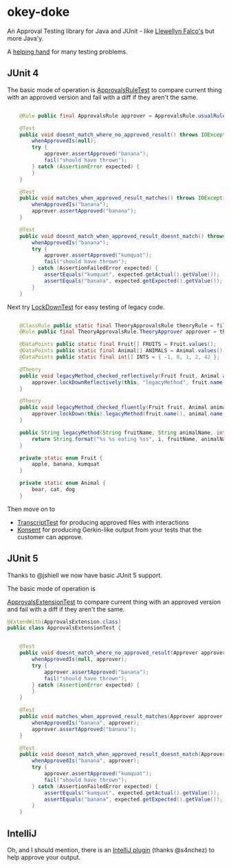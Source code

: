 
okey-doke
=========

An Approval Testing library for Java and JUnit - like [Llewellyn Falco's](http://approvaltests.sourceforge.net/) but more Java'y.

A [helping hand](http://youtu.be/EbqaxWjIgOg) for many testing problems.

## JUnit 4

The basic mode of operation is
[ApprovalsRuleTest](src/test/java/com/oneeyedmen/okeydoke/examples/ApprovalsRuleTest.java)
to compare current thing with an approved version and fail with a diff if they aren't the same.

```java

    @Rule public final ApprovalsRule approver = ApprovalsRule.usualRule();

    @Test
    public void doesnt_match_where_no_approved_result() throws IOException {
        whenApprovedIs(null);
        try {
            approver.assertApproved("banana");
            fail("should have thrown");
        } catch (AssertionError expected) {
        }
    }

    @Test
    public void matches_when_approved_result_matches() throws IOException {
        whenApprovedIs("banana");
        approver.assertApproved("banana");
    }

    @Test
    public void doesnt_match_when_approved_result_doesnt_match() throws IOException {
        whenApprovedIs("banana");
        try {
            approver.assertApproved("kumquat");
            fail("should have thrown");
        } catch (AssertionFailedError expected) {
            assertEquals("kumquat", expected.getActual().getValue());
            assertEquals("banana", expected.getExpected().getValue());
        }
    }

```

Next try [LockDownTest](src/test/java/com/oneeyedmen/okeydoke/examples/LockDownTest.java)
for easy testing of legacy code.

```java

    @ClassRule public static final TheoryApprovalsRule theoryRule = fileSystemRule("src/test/java");
    @Rule public final TheoryApprovalsRule.TheoryApprover approver = theoryRule.approver();

    @DataPoints public static final Fruit[] FRUITS = Fruit.values();
    @DataPoints public static final Animal[] ANIMALS = Animal.values();
    @DataPoints public static final int[] INTS = { -1, 0, 1, 2, 42 };

    @Theory
    public void legacyMethod_checked_reflectively(Fruit fruit, Animal animal, int  i) throws InvocationTargetException, NoSuchMethodException, IllegalAccessException {
        approver.lockDownReflectively(this, "legacyMethod", fruit.name(), animal.name(), i);
    }

    @Theory
    public void legacyMethod_checked_fluently(Fruit fruit, Animal animal, int  i) throws InvocationTargetException, NoSuchMethodException, IllegalAccessException {
        approver.lockDown(this).legacyMethod(fruit.name(), animal.name(), i);
    }

    public String legacyMethod(String fruitName, String animalName, int i) {
        return String.format("%s %s eating %ss", i, fruitName, animalName);
    }

    private static enum Fruit {
        apple, banana, kumquat
    }

    private static enum Animal {
        bear, cat, dog
    }

```

Then move on to
- [TranscriptTest](src/test/java/com/oneeyedmen/okeydoke/examples/TranscriptTest.java)
for producing approved files with interactions
- [Konsent](https://github.com/dmcg/konsent) for producing Gerkin-like output from your tests that the customer can approve.

## JUnit 5

Thanks to @jshiell we now have basic JUnit 5 support.

The basic mode of operation is

[ApprovalsExtensionTest](src/test/java/com/oneeyedmen/okeydoke/examples/ApprovalsExtensionTest.java)
to compare current thing with an approved version and fail with a diff if they aren't the same.

```java
@ExtendWith(ApprovalsExtension.class)
public class ApprovalsExtensionTest {


    @Test
    public void doesnt_match_where_no_approved_result(Approver approver) throws IOException {
        whenApprovedIs(null, approver);
        try {
            approver.assertApproved("banana");
            fail("should have thrown");
        } catch (AssertionError expected) {
        }
    }

    @Test
    public void matches_when_approved_result_matches(Approver approver) throws IOException {
        whenApprovedIs("banana", approver);
        approver.assertApproved("banana");
    }

    @Test
    public void doesnt_match_when_approved_result_doesnt_match(Approver approver) throws IOException {
        whenApprovedIs("banana", approver);
        try {
            approver.assertApproved("kumquat");
            fail("should have thrown");
        } catch (AssertionFailedError expected) {
            assertEquals("kumquat", expected.getActual().getValue());
            assertEquals("banana", expected.getExpected().getValue());
        }
    }

```


## IntelliJ

Oh, and I should mention, there is an [IntelliJ plugin](https://github.com/s4nchez/okey-doke-idea) (thanks @s4nchez) to help approve your output.

